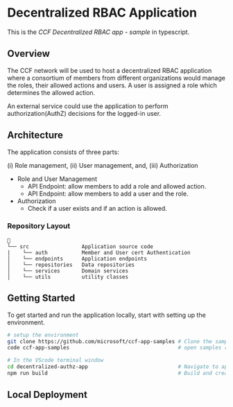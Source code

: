 # Decentralized RBAC Application

This is the _CCF Decentralized RBAC app - sample_ in typescript.

## Overview

The CCF network will be used to host a decentralized RBAC application where a consortium of members from different organizations would manage the roles, their allowed actions and users. A user is assigned a role which determines the allowed action.

An external service could use the application to perform authorization(AuthZ) decisions for the logged-in user.

## Architecture

The application consists of three parts:

(i) Role management,
(ii) User management, and,
(iii) Authorization

- Role and User Management
  - API Endpoint: allow members to add a role and allowed action.
  - API Endpoint: allow members to add a user and the role.
- Authorization
  - Check if a user exists and if an action is allowed.

### Repository Layout

```text
📂
└── src                 Application source code
|    └── auth           Member and User cert Authentication
│    └── endpoints      Application endpoints
│    └── repositories   Data repositories
│    └── services       Domain services
│    └── utils          utility classes

```

## Getting Started

To get started and run the application locally, start with setting up the environment.

```bash
# setup the environment
git clone https://github.com/microsoft/ccf-app-samples # Clone the samples repository
code ccf-app-samples                                   # open samples repository in Visual studio code

# In the VScode terminal window
cd decentralized-authz-app                             # Navigate to app folder
npm run build                                          # Build and create the application deployment bundle
```

## Local Deployment
